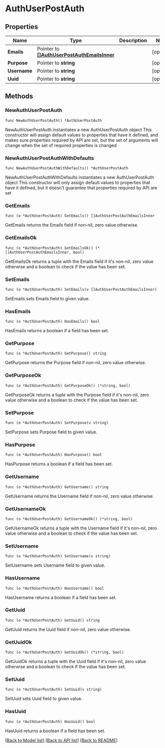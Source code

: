 # AuthUserPostAuth

## Properties

Name | Type | Description | Notes
------------ | ------------- | ------------- | -------------
**Emails** | Pointer to [**[]AuthUserPostAuthEmailsInner**](AuthUserPostAuthEmailsInner.md) |  | [optional]
**Purpose** | Pointer to **string** |  | [optional]
**Username** | Pointer to **string** |  | [optional]
**Uuid** | Pointer to **string** |  | [optional]

## Methods

### NewAuthUserPostAuth

`func NewAuthUserPostAuth() *AuthUserPostAuth`

NewAuthUserPostAuth instantiates a new AuthUserPostAuth object
This constructor will assign default values to properties that have it defined,
and makes sure properties required by API are set, but the set of arguments
will change when the set of required properties is changed

### NewAuthUserPostAuthWithDefaults

`func NewAuthUserPostAuthWithDefaults() *AuthUserPostAuth`

NewAuthUserPostAuthWithDefaults instantiates a new AuthUserPostAuth object
This constructor will only assign default values to properties that have it defined,
but it doesn't guarantee that properties required by API are set

### GetEmails

`func (o *AuthUserPostAuth) GetEmails() []AuthUserPostAuthEmailsInner`

GetEmails returns the Emails field if non-nil, zero value otherwise.

### GetEmailsOk

`func (o *AuthUserPostAuth) GetEmailsOk() (*[]AuthUserPostAuthEmailsInner, bool)`

GetEmailsOk returns a tuple with the Emails field if it's non-nil, zero value otherwise
and a boolean to check if the value has been set.

### SetEmails

`func (o *AuthUserPostAuth) SetEmails(v []AuthUserPostAuthEmailsInner)`

SetEmails sets Emails field to given value.

### HasEmails

`func (o *AuthUserPostAuth) HasEmails() bool`

HasEmails returns a boolean if a field has been set.

### GetPurpose

`func (o *AuthUserPostAuth) GetPurpose() string`

GetPurpose returns the Purpose field if non-nil, zero value otherwise.

### GetPurposeOk

`func (o *AuthUserPostAuth) GetPurposeOk() (*string, bool)`

GetPurposeOk returns a tuple with the Purpose field if it's non-nil, zero value otherwise
and a boolean to check if the value has been set.

### SetPurpose

`func (o *AuthUserPostAuth) SetPurpose(v string)`

SetPurpose sets Purpose field to given value.

### HasPurpose

`func (o *AuthUserPostAuth) HasPurpose() bool`

HasPurpose returns a boolean if a field has been set.

### GetUsername

`func (o *AuthUserPostAuth) GetUsername() string`

GetUsername returns the Username field if non-nil, zero value otherwise.

### GetUsernameOk

`func (o *AuthUserPostAuth) GetUsernameOk() (*string, bool)`

GetUsernameOk returns a tuple with the Username field if it's non-nil, zero value otherwise
and a boolean to check if the value has been set.

### SetUsername

`func (o *AuthUserPostAuth) SetUsername(v string)`

SetUsername sets Username field to given value.

### HasUsername

`func (o *AuthUserPostAuth) HasUsername() bool`

HasUsername returns a boolean if a field has been set.

### GetUuid

`func (o *AuthUserPostAuth) GetUuid() string`

GetUuid returns the Uuid field if non-nil, zero value otherwise.

### GetUuidOk

`func (o *AuthUserPostAuth) GetUuidOk() (*string, bool)`

GetUuidOk returns a tuple with the Uuid field if it's non-nil, zero value otherwise
and a boolean to check if the value has been set.

### SetUuid

`func (o *AuthUserPostAuth) SetUuid(v string)`

SetUuid sets Uuid field to given value.

### HasUuid

`func (o *AuthUserPostAuth) HasUuid() bool`

HasUuid returns a boolean if a field has been set.

[[Back to Model list]](../README.md#documentation-for-models) [[Back to API list]](../README.md#documentation-for-api-endpoints) [[Back to README]](../README.md)
